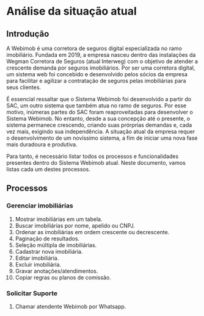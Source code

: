 # Análise da situação atual

## Introdução

A Webimob é uma corretora de seguros digital especializada no ramo imobiliário. Fundada em 2019, a empresa nasceu dentro das instalações da Wegman Corretora de Seguros (atual Interweg) com o objetivo de atender a crescente demanda por seguros imobiliários. Por ser uma corretora digital, um sistema web foi concebido e desenvolvido pelos sócios da empresa para facilitar e agilizar a contratação de seguros pelas imobiliárias para seus clientes.

É essencial ressaltar que o Sistema Webimob foi desenvolvido a partir do SAC, um outro sistema que também atua no ramo de seguros. Por esse motivo, inúmeras partes do SAC foram reaproveitadas para desenvolver o Sistema Webimob. No entanto, desde a sua concepção até o presente, o sistema permanece crescendo, criando suas prórprias demandas e, cada vez mais, exigindo sua independência. A situação atual da empresa requer o desenvolvimento de um novíssimo sistema, a fim de iniciar uma nova fase mais duradoura e produtiva.

Para tanto, é necessário listar todos os processos e funcionalidades presentes dentro do Sistema Webimob atual. Neste documento, vamos listas cada um destes processos.

## Processos

### Gerenciar imobiliárias

1. Mostrar imobiliárias em um tabela.
1. Buscar imobiliárias por nome, apelido ou CNPJ.
1. Ordenar as imobiliárias em ordem crescente ou decrescente.
1. Paginação de resultados.
1. Seleção múltipla de imobiliárias.
1. Cadastrar nova imobiliária.
1. Editar imobiliária.
1. Excluir imobiliária.
1. Gravar anotações/atendimentos.
1. Copiar regras ou planos de comissão.

### Solicitar Suporte

1. Chamar atendente Webimob por Whatsapp.

